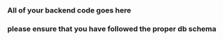  ### All of your backend code goes here

 ### please ensure that you have followed the proper db schema
 